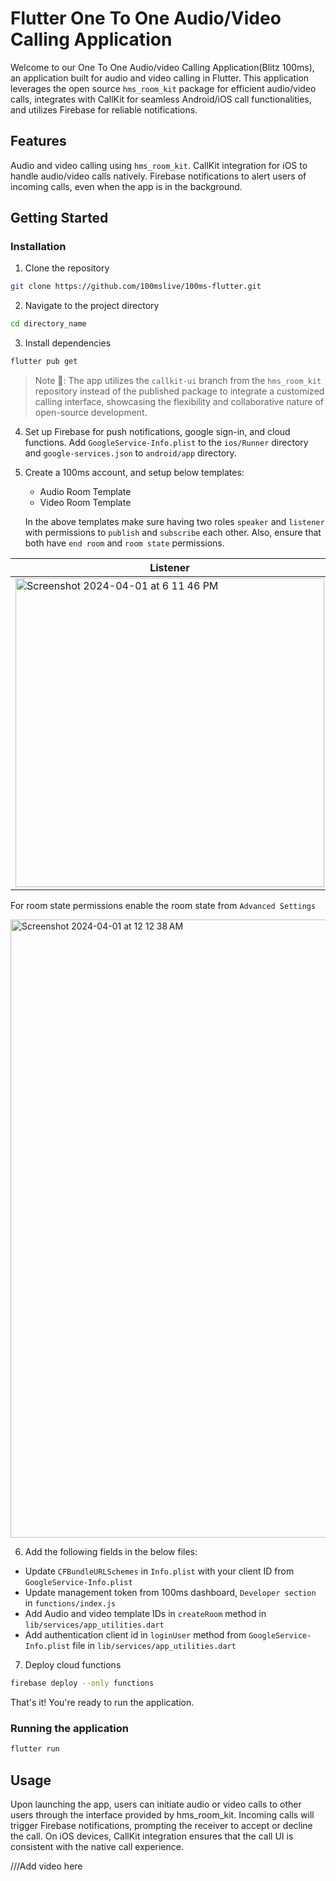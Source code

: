 # Flutter One To One Audio/Video Calling Application

Welcome to our One To One Audio/video Calling Application(Blitz 100ms), an application built for audio and video calling in Flutter. This application leverages the open source `hms_room_kit` package for efficient audio/video calls, integrates with CallKit for seamless Android/iOS call functionalities, and utilizes Firebase for reliable notifications.

## Features
Audio and video calling using `hms_room_kit`.
CallKit integration for iOS to handle audio/video calls natively.
Firebase notifications to alert users of incoming calls, even when the app is in the background.

## Getting Started

### Installation

1. Clone the repository

```bash
git clone https://github.com/100mslive/100ms-flutter.git
```

2. Navigate to the project directory

```bash
cd directory_name
```

3. Install dependencies

```bash
flutter pub get
```

> Note 🔑: The app utilizes the `callkit-ui` branch from the `hms_room_kit` repository instead of the published package to integrate a customized calling interface, showcasing the flexibility and collaborative nature of open-source development.

4. Set up Firebase for push notifications, google sign-in, and cloud functions. Add `GoogleService-Info.plist` to the `ios/Runner` directory and `google-services.json` to `android/app` directory.

5. Create a 100ms account, and setup below templates:

    - Audio Room Template 
    - Video Room Template

    In the above templates make sure having two roles `speaker` and `listener` with permissions to `publish` and `subscribe` each other. Also, ensure that both have `end room` and `room state` permissions.

| Listener | Speaker |
|----------|---------|
|  <img width="494" alt="Screenshot 2024-04-01 at 6 11 46 PM" src="https://github.com/100mslive/100ms-flutter/assets/93931528/c3cfaa68-1872-44a5-91fe-37af8a7232ca"> | <img width="494" alt="Screenshot 2024-04-01 at 6 12 03 PM" src="https://github.com/100mslive/100ms-flutter/assets/93931528/90f24e52-a83c-488f-b753-9bc9bc47ba0f"> |

For room state permissions enable the room state from `Advanced Settings`


<img width="989" alt="Screenshot 2024-04-01 at 12 12 38 AM" src="https://github.com/100mslive/100ms-flutter/assets/93931528/cde6f46e-bc5b-4c06-bc08-edc461871b04">


6. Add the following fields in the below files:

  - Update `CFBundleURLSchemes` in `Info.plist` with your client ID from `GoogleService-Info.plist`
  - Update management token from 100ms dashboard, `Developer section` in `functions/index.js`
  - Add Audio and video template IDs in `createRoom` method in `lib/services/app_utilities.dart`
  - Add authentication client id in `loginUser` method from `GoogleService-Info.plist` file in `lib/services/app_utilities.dart`

7. Deploy cloud functions

```bash
firebase deploy --only functions
```

That's it! You're ready to run the application.

### Running the application

```bash
flutter run
```

## Usage

Upon launching the app, users can initiate audio or video calls to other users through the interface provided by hms_room_kit. Incoming calls will trigger Firebase notifications, prompting the receiver to accept or decline the call. On iOS devices, CallKit integration ensures that the call UI is consistent with the native call experience.

///Add video here
